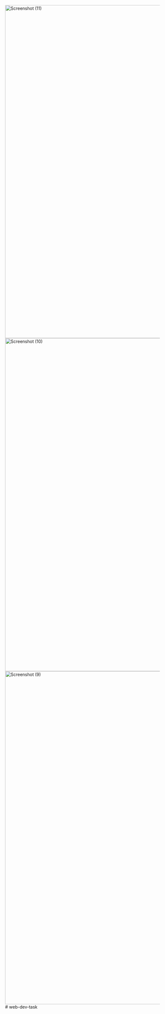 <img width="1920" height="1080" alt="Screenshot (11)" src="https://github.com/user-attachments/assets/9dd4451f-ad81-4887-bf35-033a96dc251d" />
<img width="1920" height="1080" alt="Screenshot (10)" src="https://github.com/user-attachments/assets/97cf3efd-15ea-416e-bda9-c8f7c81236a2" />
<img width="1920" height="1080" alt="Screenshot (9)" src="https://github.com/user-attachments/assets/54f73c30-55f4-464a-bb66-260be88db033" />
# web-dev-task
 

